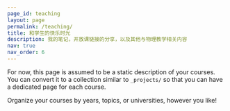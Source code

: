 ```yaml
---
page_id: teaching
layout: page
permalink: /teaching/
title: 和学生的快乐时光
description: 我的笔记，开放课链接的分享，以及其他与物理教学相关内容
nav: true
nav_order: 6
---
```


For now, this page is assumed to be a static description of your courses. You can convert it to a collection similar to `_projects/` so that you can have a dedicated page for each course.

Organize your courses by years, topics, or universities, however you like!
